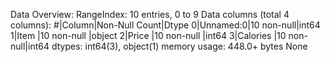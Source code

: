Data Overview:
RangeIndex: 10 entries, 0 to 9
Data columns (total 4 columns):
 #|Column|Non-Null Count|Dtype 
 0|Unnamed:0|10 non-null|int64 
 1|Item  |10 non-null   |object
 2|Price |10 non-null   |int64 
 3|Calories |10 non-null|int64 
dtypes: int64(3), object(1)
memory usage: 448.0+ bytes
None

